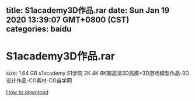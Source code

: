 
title: S1academy3D作品.rar
date: Sun Jan 19 2020 13:39:07 GMT+0800 (CST)    
categories: baidu
---

# S1academy3D作品.rar
size: 1.64 GB
 s1academy S1学院 2K 4K 6K超高清3D高模+3D游戏模型作品-3D设计作品-CG素材-CG自学网
 

[How to download](https://bpcam.bemobtrk.com/go/2ceec3aa-1ca2-46d6-b9ff-aaa5c184517c?jno=5133)